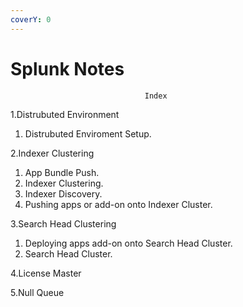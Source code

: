 ```yaml
---
coverY: 0
---
```


# Splunk Notes

```
                              Index
```

1.Distrubuted Environment

1. Distrubuted Enviroment Setup.

2.Indexer Clustering

1. App Bundle Push.
2. Indexer Clustering.
3. Indexer Discovery.
4. Pushing apps or add-on onto Indexer Cluster.

3.Search Head Clustering

1. Deploying apps add-on onto Search Head Cluster.
2. Search Head Cluster.

4.License Master

5.Null Queue
